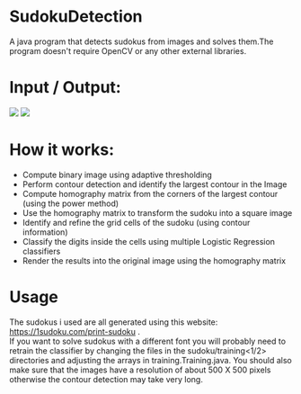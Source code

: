 # SudokuDetection
A java program that detects sudokus from images and solves them.The program doesn't require OpenCV or any other external libraries. <br>

# Input / Output:
<img src="https://i.postimg.cc/cLjz4QHq/sudoku4.jpg">
<img src="https://i.postimg.cc/8C7VZpFG/Solved-Sudoku.png">



# How it works:

* Compute binary image using adaptive thresholding
* Perform contour detection and identify the largest contour in the Image
* Compute homography matrix from the corners of the largest contour (using the power method)
* Use the homography matrix to transform the sudoku into a square image
* Identify and refine the grid cells of the sudoku (using contour information)
* Classify the digits inside the cells using multiple Logistic Regression classifiers  
* Render the results into the original image using the homography matrix


# Usage

The sudokus i used are all generated using this website: <a src="https://1sudoku.com/print-sudoku"> https://1sudoku.com/print-sudoku </a>. <br>
If you want to solve sudokus with a different font you will probably need to retrain the classifier by changing the files in the sudoku/training<1/2> directories and adjusting the arrays in training.Training.java. You should also make sure that the images have a resolution of about 500 X 500 pixels otherwise the contour detection may take very long.




